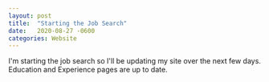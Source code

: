 ```yaml
---
layout: post
title:  "Starting the Job Search"
date:   2020-08-27 -0600
categories: Website
---
```


I'm starting the job search so I'll be updating my site over the next few days. Education and Experience pages are up to date. 
